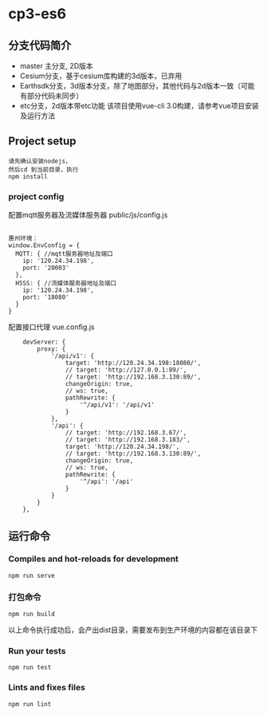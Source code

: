 # cp3-es6
## 分支代码简介
- master 主分支, 2D版本
- Cesium分支，基于cesium库构建的3d版本，已弃用
- Earthsdk分支，3d版本分支，除了地图部分，其他代码与2d版本一致（可能有部分代码未同步）
- etc分支，2d版本带etc功能
该项目使用vue-cli 3.0构建，请参考vue项目安装及运行方法

## Project setup
```
请先确认安装nodejs，
然后cd 到当前目录，执行
npm install
```

### project config
配置mqtt服务器及流媒体服务器
public/js/config.js
```

惠州环境：
window.EnvConfig = {
  MQTT: { //mqtt服务器地址及端口
    ip: '120.24.34.198',
    port: '20003'
  },
  H5SS: { //流媒体服务器地址及端口
    ip: '120.24.34.198',
    port: '18080'
  }
}

```

配置接口代理
vue.config.js
```
    devServer: {
        proxy: {
            '/api/v1': {
                target: 'http://120.24.34.198:18080/',
                // target: 'http://127.0.0.1:89/',
                // target: 'http://192.168.3.130:89/',
                changeOrigin: true,
                // ws: true,
                pathRewrite: {
                    '^/api/v1': '/api/v1'
                }
            },
            '/api': {
                // target: 'http://192.168.3.67/',
                // target: 'http://192.168.3.183/',
                target: 'http://120.24.34.198/',
                // target: 'http://192.168.3.130:89/',
                changeOrigin: true,
                // ws: true,
                pathRewrite: {
                    '^/api': '/api'
                }
            }
        }
    },
```

## 运行命令
### Compiles and hot-reloads for development
```
npm run serve
```

### 打包命令
```
npm run build
```
以上命令执行成功后，会产出dist目录，需要发布到生产环境的内容都在该目录下

### Run your tests
```
npm run test
```

### Lints and fixes files
```
npm run lint
```
